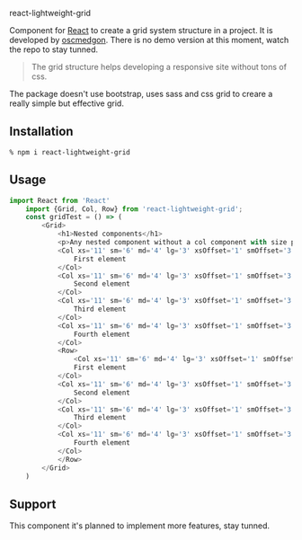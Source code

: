 react-lightweight-grid

Component for [React][1] to create a grid system structure in a project. It is developed by [oscmedgon][2]. There is no demo version at this moment, watch the repo to stay tunned.

> The grid structure helps developing a responsive site without tons of css.

The package doesn't use bootstrap, uses sass and css grid to creare a really simple but effective grid.

## Installation

    % npm i react-lightweight-grid

## Usage
```javascript
import React from 'React'
    import {Grid, Col, Row} from 'react-lightweight-grid';
    const gridTest = () => (
        <Grid>
            <h1>Nested components</h1>
            <p>Any nested component without a col component with size propierties fits all the grid</p>
            <Col xs='11' sm='6' md='4' lg='3' xsOffset='1' smOffset='3' mdOffset='4' lgOffset='1'>
                First element
            </Col>
            <Col xs='11' sm='6' md='4' lg='3' xsOffset='1' smOffset='3' mdOffset='4' lgOffset='1'>
                Second element
            </Col>
            <Col xs='11' sm='6' md='4' lg='3' xsOffset='1' smOffset='3' mdOffset='4' lgOffset='1'>
                Third element
            </Col>
            <Col xs='11' sm='6' md='4' lg='3' xsOffset='1' smOffset='3' mdOffset='4' lgOffset='1'>
                Fourth element
            </Col>
            <Row>
                <Col xs='11' sm='6' md='4' lg='3' xsOffset='1' smOffset='3' mdOffset='4' lgOffset='1'>
                First element
            </Col>
            <Col xs='11' sm='6' md='4' lg='3' xsOffset='1' smOffset='3' mdOffset='4' lgOffset='1'>
                Second element
            </Col>
            <Col xs='11' sm='6' md='4' lg='3' xsOffset='1' smOffset='3' mdOffset='4' lgOffset='1'>
                Third element
            </Col>
            <Col xs='11' sm='6' md='4' lg='3' xsOffset='1' smOffset='3' mdOffset='4' lgOffset='1'>
                Fourth element
            </Col>
            </Row>
        </Grid>
    )

```

## Support
This component it's planned to implement more features, stay tunned.

[1]: https://facebook.github.io/react/
[2]: https://www.omwdesign.eu
